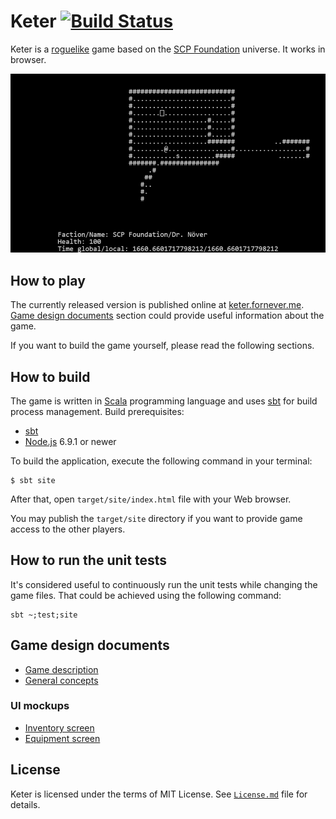 Keter [![Build Status][badge-travis]][travis]
=====

Keter is a [roguelike][] game based on the [SCP Foundation][scp] universe. It
works in browser.

![Game screenshot][screenshot]

How to play
-----------

The currently released version is published online at [keter.fornever.me][].
[Game design documents](#game-design-documents) section could provide useful
information about the game.

If you want to build the game yourself, please read the following sections.

How to build
------------

The game is written in [Scala][scala] programming language and uses [sbt][] for
build process management. Build prerequisites:

- [sbt][]
- [Node.js][node-js] 6.9.1 or newer

To build the application, execute the following command in your terminal:

```console
$ sbt site
```

After that, open `target/site/index.html` file with your Web browser.

You may publish the `target/site` directory if you want to provide game access
to the other players.

How to run the unit tests
-------------------------

It's considered useful to continuously run the unit tests while changing the
game files. That could be achieved using the following command:

```console
sbt ~;test;site
```

Game design documents
---------------------

- [Game description][gdd-game-description]
- [General concepts][gdd-general-concepts]

### UI mockups

- [Inventory screen][mockup-inventory-screen]
- [Equipment screen][mockup-equipment-screen]

License
-------

Keter is licensed under the terms of MIT License. See [`License.md`][license]
file for details.

[gdd-game-description]: docs/SCP%20Roguelike.md
[gdd-general-concepts]: docs/General%20concepts.md
[license]: License.md
[mockup-equipment-screen]: docs/Equipment%20screen.svg
[mockup-inventory-screen]: docs/Inventory%20screen.svg
[screenshot]: docs/screenshot.png

[badge-travis]: https://travis-ci.org/codingteam/Keter.svg?branch=develop

[keter.fornever.me]: http://keter.fornever.me
[node-js]: https://nodejs.org/
[sbt]: http://www.scala-sbt.org/
[scala]: http://www.scala-lang.org/
[roguelike]: http://en.wikipedia.org/wiki/Roguelike
[scp]: http://www.scp-wiki.net/
[travis]: https://travis-ci.org/codingteam/Keter
